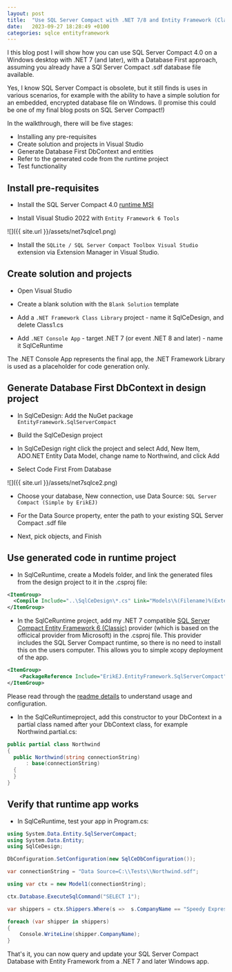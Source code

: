 ```yaml
---
layout: post
title:  "Use SQL Server Compact with .NET 7/8 and Entity Framework (Classic) with Database First work flow"
date:   2023-09-27 18:28:49 +0100
categories: sqlce entityframework
---
```


I this blog post I will show how you can use SQL Server Compact 4.0 on a Windows desktop with .NET 7 (and later), with a Database First approach, assuming you already have a SQl Server Compact .sdf database file available.

Yes, I know SQL Server Compact is obsolete, but it still finds is uses in various scenarios, for example with the ability to have a simple solution for an embedded, encrypted database file on Windows. (I promise this could be one of my final blog posts on SQL Server Compact!)

In the walkthrough, there will be five stages: 

- Installing any pre-requisites
- Create solution and projects in Visual Studio
- Generate Database First DbContext and entities
- Refer to the generated code from the runtime project
- Test functionality

## Install pre-requisites

- Install the SQL Server Compact 4.0 [runtime MSI](https://www.microsoft.com/en-US/download/details.aspx?id=30709)

- Install Visual Studio 2022 with `Entity Framework 6 Tools`

![]({{ site.url }}/assets/net7sqlce1.png)

- Install the `SQLite / SQL Server Compact Toolbox Visual Studio` extension via Extension Manager in Visual Studio.

## Create solution and projects

- Open Visual Studio

- Create a blank solution with the `Blank Solution` template

- Add a `.NET Framework Class Library` project - name it SqlCeDesign, and delete Class1.cs

- Add `.NET Console App` - target .NET 7 (or event .NET 8 and later) - name it SqlCeRuntime

The .NET Console App represents the final app, the .NET Framework Library is used as a placeholder for code generation only.

## Generate Database First DbContext in design project

- In SqlCeDesign: Add the NuGet package `EntityFramework.SqlServerCompact`

- Build the SqlCeDesign project

- In SqlCeDesign right click the project and select Add, New Item, ADO.NET Entity Data Model, change name to Northwind, and click Add

- Select Code First From Database

![]({{ site.url }}/assets/net7sqlce2.png)

- Choose your database, New connection, use Data Source: `SQL Server Compact (Simple by ErikEJ)`

- For the Data Source property, enter the path to your existing SQL Server Compact .sdf file

- Next, pick objects, and Finish

## Use generated code in runtime project

- In SqlCeRuntime, create a Models folder, and link the generated files from the design project to it in the .csproj file:

```xml
<ItemGroup>
  <Compile Include="..\SqlCeDesign\*.cs" Link="Models\%(Filename)%(Extension)" />
</ItemGroup>

```
- In the SqlCeRuntime project, add my .NET 7 compatible [SQL Server Compact Entity Framework 6 (Classic)](https://www.nuget.org/packages/ErikEJ.EntityFramework.SqlServerCompact/#readme-body-tab) provider (which is based on the officical provider from Microsoft) in the .csproj file. This provider includes the SQL Server Compact runtime, so there is no need to install this on the users computer. This allows you to simple xcopy deployment of the app.

```xml
<ItemGroup>
	<PackageReference Include="ErikEJ.EntityFramework.SqlServerCompact" Version="6.4.0-*" />
</ItemGroup>
```

Please read through the [readme details](https://www.nuget.org/packages/ErikEJ.EntityFramework.SqlServerCompact/#readme-body-tab) to understand usage and configuration.

- In the SqlCeRuntimeproject, add this constructor to your DbContext in a partial class named after your DbContext class, for example Northwind.partial.cs:

```csharp
public partial class Northwind
{
  public Northwind(string connectionString)
      : base(connectionString)
  {
  }
}
```

## Verify that runtime app works

- In SqlCeRuntime, test your app in Program.cs:

```csharp
using System.Data.Entity.SqlServerCompact;
using System.Data.Entity;
using SqlCeDesign;

DbConfiguration.SetConfiguration(new SqlCeDbConfiguration());

var connectionString = "Data Source=C:\\Tests\\Northwind.sdf";

using var ctx = new Model1(connectionString);

ctx.Database.ExecuteSqlCommand("SELECT 1");

var shippers = ctx.Shippers.Where(s =>  s.CompanyName == "Speedy Express").ToList();

foreach (var shipper in shippers)
{
    Console.WriteLine(shipper.CompanyName);
}
```

That's it, you can now query and update your SQL Server Compact Database with Entity Framework from a .NET 7 and later Windows app.
